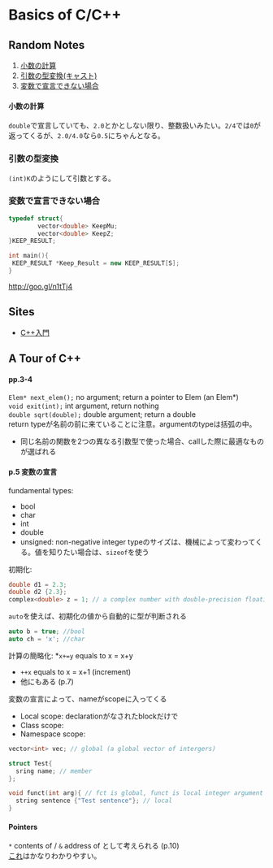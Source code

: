 # Basics of C/C++

## Random Notes
1. [小数の計算](#小数の計算)
2. [引数の型変換(キャスト)](#引数の型変換)
3. [変数で宣言できない場合](#変数で宣言できない場合)

#### 小数の計算
`double`で宣言していても、`2.0`とかとしない限り、整数扱いみたい。`2/4`では`0`が返ってくるが、`2.0/4.0`なら`0.5`にちゃんとなる。

### 引数の型変換
`(int)K`のようにして引数とする。

### 変数で宣言できない場合
```cpp
typedef struct{
		vector<double> KeepMu;
		vector<double> KeepZ;
}KEEP_RESULT;

int main(){
 KEEP_RESULT *Keep_Result = new KEEP_RESULT[S];
}
```
http://goo.gl/n1tTj4


## Sites
* [C++入門](http://www.asahi-net.or.jp/~yf8k-kbys/newcpp0.html)

## A Tour of C++
#### pp.3-4
`Elem* next_elem();` no argument; return a pointer to Elem (an Elem*)  
`void exit(int);` int argument, return nothing  
`double sqrt(double);` double argument; return a double  
return typeが名前の前に来ていることに注意。argumentのtypeは括弧の中。  

* 同じ名前の関数を2つの異なる引数型で使った場合、callした際に最適なものが選ばれる
 
#### p.5 変数の宣言
fundamental types:
  * bool
  * char
  * int
  * double
  * unsigned: non-negative integer
typeのサイズは、機械によって変わってくる。値を知りたい場合は、`sizeof`を使う  

初期化:
```cpp
double d1 = 2.3;
double d2 {2.3};
complex<double> z = 1; // a complex number with double-precision floating-point scalars
```
`auto`を使えば、初期化の値から自動的に型が判断される
```cpp
auto b = true; //bool
auto ch = 'x'; //char
```

計算の簡略化:
*`x+=y` equals to x = x+y
* `++x` equals to x = x+1 (increment)
* 他にもある (p.7)

変数の宣言によって、nameがscopeに入ってくる
* Local scope: declarationがなされたblockだけで
* Class scope:
* Namespace scope:
```cpp
vector<int> vec; // global (a global vector of intergers)

struct Test{
  sring name; // member
};

void funct(int arg){ // fct is global, funct is local integer argument
  string sentence {"Test sentence"}; // local
}
```

#### Pointers
`*` contents of / `&` address of として考えられる (p.10)  
[これ](http://goo.gl/BFdGE3)はかなりわかりやすい。

 
